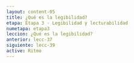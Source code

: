 ```yaml
---
layout: content-05
title: ¿Qué es la legibilidad?
etapa: Etapa 3 - Legibilidad y lecturabilidad
numetapa: etapa3
leccion: ¿Qué es la legibilidad?
anterior: lecc-37
siguiente: lecc-39
active: Ritmo
---
```


<div class="col-md-4 extracto">

</div>

<div class="col-md-8">

	

</div>